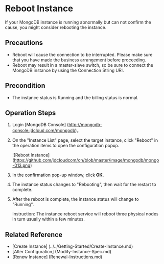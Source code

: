 # Reboot Instance

If your MongoDB instance is running abnormally but can not confirm the cause, you might consider rebooting  the instance.

## Precautions

- Reboot will cause the connection to be interrupted. Please make sure that you have made the business arrangement before proceeding.
- Reboot may result in a master-slave switch, so be sure to connect the MongoDB instance by using the Connection String URI.

## Precondition

- The instance status is Running and the billing status is normal.

## Operation Steps
1.  Login [MongoDB Console] (http://mongodb-console.jdcloud.com/mongodb)。
1. On the "Instance List" page, select the target instance, click "Reboot" in the operation items to open the configuration popup.

   ![Reboot Instance] (https://github.com/jdcloudcom/cn/blob/master/image/mongodb/mongo-013.png)
   
1. In the confirmation pop-up window, click **OK**.
1. The instance status changes to "Rebooting", then wait for the restart to complete.
2. After the reboot is complete, the instance status will change to "Running".

    Instruction: The instance reboot service will reboot three physical nodes in turn usually within a few minutes.

## Related Reference

- [Create Instance] (../../Getting-Started/Create-Instance.md)
- [Alter Configuration] (Modify-Instance-Spec.md)
- [Renew Instance] (Renewal-Instructions.md)


